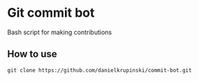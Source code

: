 # Git commit bot
Bash script for making contributions

## How to use
```
git clone https://github.com/danielkrupinski/commit-bot.git
```
